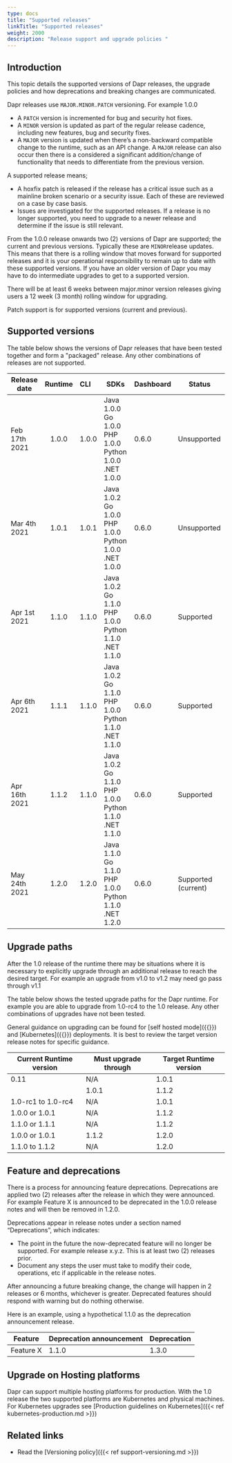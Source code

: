```yaml
---
type: docs
title: "Supported releases"
linkTitle: "Supported releases"
weight: 2000
description: "Release support and upgrade policies "
---
```


## Introduction
This topic details the supported versions of Dapr releases, the upgrade policies and how deprecations and breaking changes are communicated.

Dapr releases use `MAJOR.MINOR.PATCH` versioning. For example 1.0.0

  * A `PATCH` version is incremented for bug and security hot fixes.
  * A `MINOR` version is updated as part of the regular release cadence, including new features, bug and security fixes. 
  * A `MAJOR` version is updated when there’s a non-backward compatible change to the runtime, such as an API change.  A `MAJOR` release can also occur then there is a considered a significant addition/change of functionality that needs to differentiate from the previous version.

A supported release means;

- A hoxfix patch is released if the release has a critical issue such as a mainline broken scenario or a security issue. Each of these are reviewed on a case by case basis.
- Issues are investigated for the supported releases. If a release is no longer supported, you need to upgrade to a newer release and determine if the issue is still relevant.

From the 1.0.0 release onwards two (2) versions of Dapr are supported; the current and previous versions. Typically these are `MINOR`release updates. This means that there is a rolling window that moves forward for supported releases and it is your operational responsibility to remain up to date with these supported versions. If you have an older version of Dapr you may have to do intermediate upgrades to get to a supported version. 

There will be at least 6 weeks between major.minor version releases giving users a 12 week (3 month) rolling window for upgrading.

Patch support is for supported versions (current and previous).

## Supported versions
The table below shows the versions of Dapr releases that have been tested together and form a "packaged" release. Any other combinations of releases are not supported. 

| Release date | Runtime     | CLI  | SDKs  | Dashboard  | Status |
|--------------------|:--------:|:--------|---------|---------|---------|
| Feb 17th 2021 | 1.0.0</br>| 1.0.0 | Java 1.0.0 </br>Go 1.0.0 </br>PHP 1.0.0 </br>Python 1.0.0 </br>.NET 1.0.0 | 0.6.0 | Unsupported |
| Mar 4th 2021  | 1.0.1</br>| 1.0.1 | Java 1.0.2 </br>Go 1.0.0 </br>PHP 1.0.0 </br>Python 1.0.0 </br>.NET 1.0.0 | 0.6.0 | Unsupported |
| Apr 1st 2021 | 1.1.0</br> | 1.1.0 | Java 1.0.2 </br>Go 1.1.0 </br>PHP 1.0.0 </br>Python 1.1.0 </br>.NET 1.1.0 | 0.6.0 | Supported |
| Apr 6th 2021 | 1.1.1</br> | 1.1.0 | Java 1.0.2 </br>Go 1.1.0 </br>PHP 1.0.0 </br>Python 1.1.0 </br>.NET 1.1.0 | 0.6.0 | Supported |
| Apr 16th 2021 | 1.1.2</br> | 1.1.0 | Java 1.0.2 </br>Go 1.1.0 </br>PHP 1.0.0 </br>Python 1.1.0 </br>.NET 1.1.0 | 0.6.0 | Supported |
| May 24th 2021 | 1.2.0</br> | 1.2.0 | Java 1.1.0 </br>Go 1.1.0 </br>PHP 1.0.0 </br>Python 1.1.0 </br>.NET 1.2.0 | 0.6.0 | Supported (current) |

## Upgrade paths
After the 1.0 release of the runtime there may be situations where it is necessary to explicitly upgrade through an additional release to reach the desired target. For example an upgrade from v1.0 to v1.2 may need go pass through v1.1

The table below shows the tested upgrade paths for the Dapr runtime. For example you are able to upgrade from 1.0-rc4 to the 1.0 release. Any other combinations of upgrades have not been tested.

General guidance on upgrading can be found for [self hosted mode]({{<ref self-hosted-upgrade>}}) and [Kubernetes]({{<ref kubernetes-upgrade>}}) deployments. It is best to review the target version release notes for specific guidance.

|  Current Runtime version | Must upgrade through  | Target Runtime version   |
|--------------------------|-----------------------|------------------------- |
| 0.11                     |                   N/A |                    1.0.1 | 
|                          |                 1.0.1 |                    1.1.2 |
| 1.0-rc1 to 1.0-rc4       |                   N/A |                    1.0.1 | 
| 1.0.0 or 1.0.1           |                   N/A |                    1.1.2 | 
| 1.1.0 or 1.1.1           |                   N/A |                    1.1.2 |
| 1.0.0 or 1.0.1           |                 1.1.2 |                    1.2.0 |
| 1.1.0 to 1.1.2           |                   N/A |                    1.2.0 |


## Feature and deprecations
There is a process for announcing feature deprecations.  Deprecations are applied two (2) releases after the release in which they were announced. For example Feature X is announced to be deprecated in the 1.0.0 release notes and will then be removed in 1.2.0.

Deprecations appear in release notes under a section named “Deprecations”, which indicates:
- The point in the future the now-deprecated feature will no longer be supported. For example release x.y.z.  This is at least two (2) releases prior.  
- Document any steps the user must take to modify their code, operations, etc if applicable in the release notes.  

After announcing a future breaking change, the change will happen in 2 releases or 6 months, whichever is greater. Deprecated features should respond with warning but do nothing otherwise. 

Here is an example, using a hypothetical 1.1.0 as the deprecation announcement release.

| Feature               |   Deprecation announcement   | Deprecation       |
|-----------------------|-----------------------|------------------------- |
| Feature X             |                 1.1.0 |                    1.3.0 |

## Upgrade on Hosting platforms
Dapr can support multiple hosting platforms for production. With the 1.0 release the two supported platforms are Kubernetes and physical machines. For Kubernetes upgrades see [Production guidelines on Kubernetes]({{< ref kubernetes-production.md >}})

## Related links
* Read the [Versioning policy]({{< ref support-versioning.md >}})
